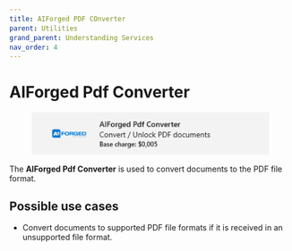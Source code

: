 ```yaml
---
title: AIForged PDF COnverter
parent: Utilities
grand_parent: Understanding Services
nav_order: 4
---
```


# AIForged Pdf Converter

<figure><img src="../../.gitbook/assets/image (38).png" alt=""><figcaption></figcaption></figure>

The **AIForged Pdf Converter** is used to convert documents to the PDF file format.

## Possible use cases

* Convert documents to supported PDF file formats if it is received in an unsupported file format.
